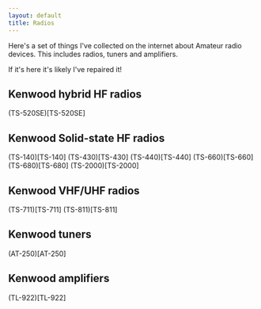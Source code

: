 ```yaml
---
layout: default
title: Radios
---
```


Here's a set of things I've collected on the internet about Amateur radio devices.
This includes radios, tuners and amplifiers.

If it's here it's likely I've repaired it!

## Kenwood hybrid HF radios

(TS-520SE)[TS-520SE]

## Kenwood Solid-state HF radios

(TS-140)[TS-140]
(TS-430)[TS-430]
(TS-440)[TS-440]
(TS-660)[TS-660]
(TS-680)[TS-680]
(TS-2000)[TS-2000]

## Kenwood VHF/UHF radios

(TS-711)[TS-711]
(TS-811)[TS-811]

## Kenwood tuners

(AT-250)[AT-250]

## Kenwood amplifiers

(TL-922)[TL-922]
